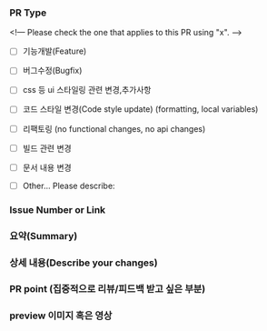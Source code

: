 ### PR Type
<!— Please check the one that applies to this PR using "x". —>

- [ ] 기능개발(Feature)
- [ ] 버그수정(Bugfix)
- [ ] css 등 ui 스타일링 관련 변경,추가사항
- [ ] 코드 스타일 변경(Code style update) (formatting, local variables)
- [ ] 리팩토링 (no functional changes, no api changes)
- [ ] 빌드 관련 변경
- [ ] 문서 내용 변경
- [ ] Other… Please describe:


### Issue Number or Link


### 요약(Summary)


### 상세 내용(Describe your changes)


### PR point (집중적으로 리뷰/피드백 받고 싶은 부분)


### preview 이미지 혹은 영상 

